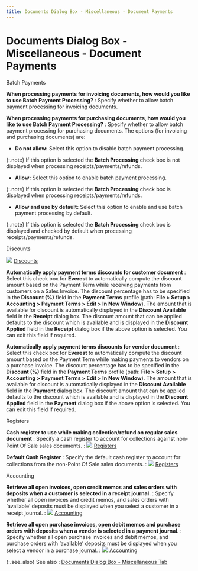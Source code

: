 ```yaml
---
title: Documents Dialog Box - Miscellaneous - Document Payments
---
```


# Documents Dialog Box - Miscellaneous - Document Payments


Batch Payments


**When processing payments for invoicing documents,  how would you like to use Batch Payment Processing?**
: Specify whether to allow batch payment processing  for invoicing documents.


**When processing payments for purchasing documents,  how would you like to use Batch Payment Processing?**
: Specify whether to allow batch payment processing  for purchasing documents. The options (for invoicing and purchasing documents)  are:

- **Do 
 not allow:** Select this option to disable batch payment processing.



{:.note}
If this option is selected the **Batch 
 Processing** check box is not displayed when processing receipts/payments/refunds.

- **Allow:**  Select this option to enable batch payment processing.



{:.note}
If this option is selected the **Batch 
 Processing** check box is displayed when processing receipts/payments/refunds.

- **Allow 
 and use by default:** Select this option to enable and use batch  payment processing by default.



{:.note}
If this option is selected the **Batch 
 Processing** check box is displayed and checked by default when processing  receipts/payments/refunds.


Discounts


![]({{site.bp_baseurl}}/img/lens.gif) [Discounts]({{site.bp_baseurl}}/misc/discounts_document_payments_misc_tab_flow_control_setup.html)


**Automatically apply payment terms discounts for  customer document**
: Select this check box for **Everest**  to automatically compute the discount amount based on the Payment Term  while receiving payments from customers on a Sales Invoice. The discount  percentage has to be specified in the **Discount 
 (%)** field in the **Payment Terms**  profile (path: **File &gt; Setup &gt; Accounting 
 &gt; Payment Terms &gt; Edit &gt; In New Window**). The amount that  is available for discount is automatically displayed in the **Discount 
 Available** field in the **Receipt**  dialog box. The discount amount that can be applied defaults to the discount  which is available and is displayed in the **Discount 
 Applied** field in the **Receipt**  dialog box if the above option is selected. You can edit this field if  required.


**Automatically apply payment terms discounts for  vendor document**
: Select this check box for **Everest**  to automatically compute the discount amount based on the Payment Term  while making payments to vendors on a purchase invoice. The discount percentage  has to be specified in the **Discount (%)**  field in the **Payment Terms** profile  (path: **File &gt; Setup &gt; Accounting 
 &gt; Payment Terms &gt; Edit &gt; In New Window**). The amount that  is available for discount is automatically displayed in the **Discount 
 Available** field in the **Payment**  dialog box. The discount amount that can be applied defaults to the discount  which is available and is displayed in the **Discount 
 Applied** field in the **Payment**  dialog box if the above option is selected. You can edit this field if  required.


Registers


**Cash register to use while making collection/refund  on regular sales document**
: Specify a cash register to account for collections  against non-Point Of Sale sales documents.
: ![]({{site.bp_baseurl}}/img/lens.gif) [Registers]({{site.bp_baseurl}}/misc/registers_misc_tab_document_payments_tab_flow_control_setup.html)


**Default Cash Register**
: Specify the default cash register to account for  collections from the non-Point Of Sale sales documents.
: ![]({{site.bp_baseurl}}/img/lens.gif) [Registers]({{site.bp_baseurl}}/misc/registers_misc_tab_document_payments_tab_flow_control_setup.html)


Accounting


**Retrieve all open invoices, open credit memos  and sales orders with deposits when a customer is selected in a receipt  journal.**
: Specify whether all open invoices and credit memos,  and sales orders with ‘available’ deposits must be displayed when you  select a customer in a receipt journal.
: ![]({{site.bp_baseurl}}/img/lens.gif) [Accounting]({{site.bp_baseurl}}/misc/accounting_document_payments_misc_tab_doc_flow_control.html)


**Retrieve all open purchase invoices, open debit  memos and purchase orders with deposits when a vendor is selected in a  payment journal.**
: Specify whether all open purchase invoices and debit  memos, and purchase orders with ‘available’ deposits must be displayed  when you select a vendor in a purchase journal.
: ![]({{site.bp_baseurl}}/img/lens.gif) [Accounting]({{site.bp_baseurl}}/misc/accounting_document_payments_misc_tab_doc_flow_control.html)


{:.see_also}
See also
: [Documents  Dialog Box - Miscellaneous Tab]({{site.bp_baseurl}}/flow-ctrl/ctrl/opt/misc/flow_control_setup_dialog_box_miscellaneous_tab_steps.html)

